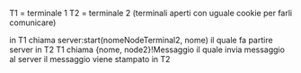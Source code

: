 T1 = terminale 1
T2 = terminale 2
(terminali aperti con uguale cookie per farli comunicare)

in T1 chiama server:start(nomeNodeTerminal2, nome) il quale fa partire server in T2
T1 chiama {nome, node2}!Messaggio  il quale invia messaggio al server
il messaggio viene stampato in T2
